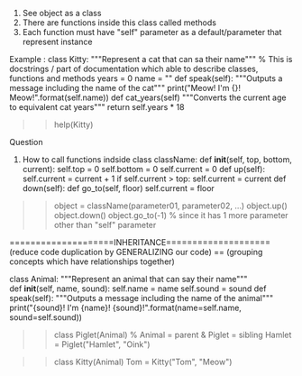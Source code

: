 1. See object as a class
2. There are functions inside this class called methods
3. Each function must have "self" parameter as a default/parameter that represent instance

Example :
class Kitty:
  """Represent a cat that can sa their name"""  % This is docstrings / part of documentation which able to describe classes, functions and methods
  years = 0
  name = ""
  def speak(self):
    """Outputs a message including the name of the cat"""
    print("Meow! I'm {}! Meow!".format(self.name))
  def cat_years(self)
    """Converts the current age to equivalent cat years"""
    return self.years * 18

>> help(Kitty)

Question
1. How to call functions indside 
  class className:
    def __init__(self, top, bottom, current):
      self.top = 0
      self.bottom = 0
      self.current = 0
    def up(self):
      self.current = current + 1
      if self.current > top:
        self.current = current
    def down(self):
    def go_to(self, floor)
       self.current = floor
       
  >> object = className(parameter01, parameter02, ...)
  >> object.up()
  >> object.down()
  >> object.go_to(-1)       % since it has 1 more parameter other than "self" parameter

====================INHERITANCE====================
(reduce code duplication by GENERALIZING our code) == (grouping concepts which have relationships together)

class Animal:
  """Represent an animal that can say their name"""  
  def __init__(self, name, sound):
    self.name = name
    self.sound = sound
  def speak(self):
    """Outputs a message including the name of the animal"""
    print("{sound}! I'm {name}! {sound}!".format(name=self.name, sound=self.sound))
    
>> class Piglet(Animal)                       % Animal = parent & Piglet = sibling
>> Hamlet = Piglet("Hamlet", "Oink")

>> class Kitty(Animal)
>> Tom = Kitty("Tom", "Meow")

